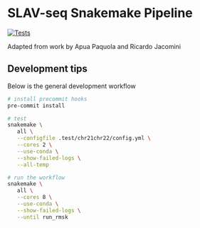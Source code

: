# SLAV-seq Snakemake Pipeline

[![Tests](https://github.com/mikecuoco/sz_slavseq/actions/workflows/main.yml/badge.svg)](https://github.com/mikecuoco/sz_slavseq/actions/workflows/main.yml)

Adapted from work by Apua Paquola and Ricardo Jacomini

## Development tips

Below is the general development workflow

```bash
# install precommit hooks
pre-commit install

# test
snakemake \
   all \
   --configfile .test/chr21chr22/config.yml \
   --cores 2 \
   --use-conda \
   --show-failed-logs \
   --all-temp

# run the workflow
snakemake \
   all \
   --cores 8 \
   --use-conda \
   --show-failed-logs \
   --until run_rmsk
```

